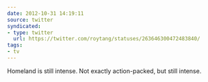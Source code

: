 ```yaml
---
date: 2012-10-31 14:19:11
source: twitter
syndicated:
- type: twitter
  url: https://twitter.com/roytang/statuses/263646300472483840/
tags:
- tv
---
```


Homeland is still intense. Not exactly action-packed, but still intense.